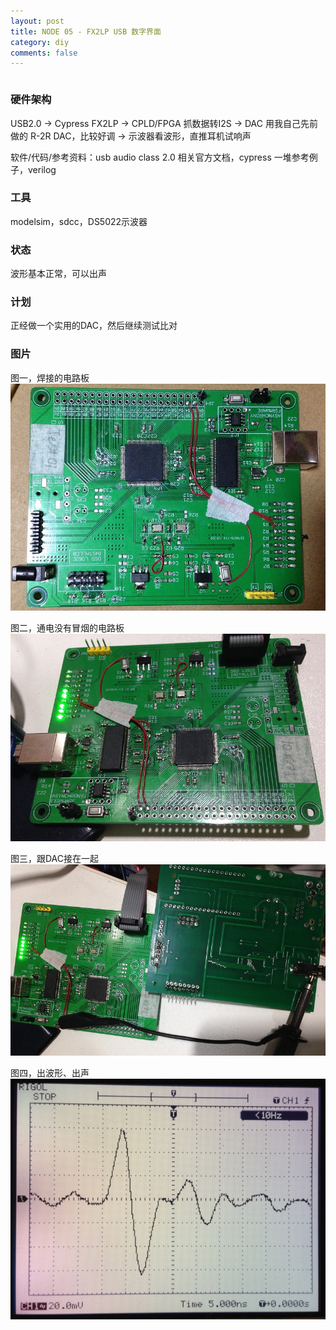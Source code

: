 ```yaml
---
layout: post
title: NODE 05 - FX2LP USB 数字界面
category: diy
comments: false
---
```


```
```

### 硬件架构

USB2.0 -> Cypress FX2LP -> CPLD/FPGA 抓数据转I2S -> DAC 用我自己先前做的 R-2R DAC，比较好调 -> 示波器看波形，直推耳机试响声

软件/代码/参考资料：usb audio class 2.0 相关官方文档，cypress 一堆参考例子，verilog

### 工具

modelsim，sdcc，DS5022示波器


### 状态

波形基本正常，可以出声


### 计划

正经做一个实用的DAC，然后继续测试比对


### 图片

图一，焊接的电路板
![w800](/images/node5/IMG_3456.JPG)



图二，通电没有冒烟的电路板
![w800](/images/node5/IMG_3453.JPG)


图三，跟DAC接在一起
![w800](/images/node5/IMG_3452.JPG)



图四，出波形、出声
![w800](/images/node5/IMG_3451.JPG)
